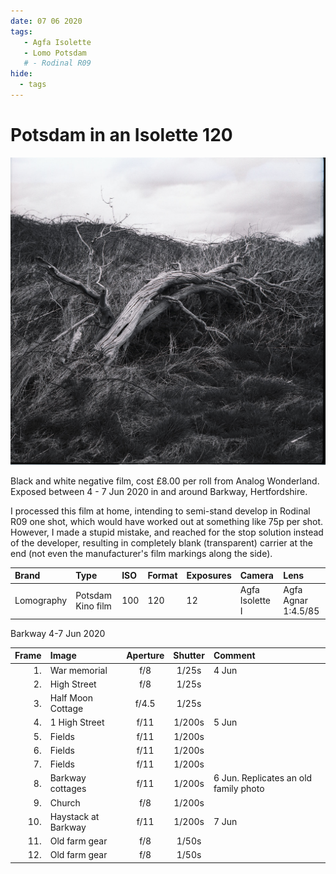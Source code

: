 ```yaml
---
date: 07 06 2020
tags:
   - Agfa Isolette
   - Lomo Potsdam
   # - Rodinal R09
hide:
  - tags
---
```

# Potsdam in an Isolette 120
![](/img/2020-04-17-Kodak-TMY-12.jpg)

Black and white negative film, cost £8.00 per roll from Analog Wonderland. Exposed between 4 - 7 Jun 2020 in and around Barkway, Hertfordshire. 

I processed this film at home, intending to semi-stand develop in Rodinal R09 one shot, which would have worked out at something like 75p per shot. However, I made a stupid mistake, and reached for the stop solution instead of the developer, resulting in completely blank (transparent) carrier at the end (not even the manufacturer's film markings along the side).

Brand|Type|ISO|Format|Exposures|Camera|Lens
:----|:---|:--|:-----|:--------|:-----|:----
Lomography|Potsdam Kino film|100|120|12|Agfa Isolette I|Agfa Agnar 1:4.5/85

Barkway 4-7 Jun 2020

Frame|Image|Aperture|Shutter|Comment
----:|:----|:------:|:-----:|:------
1.|War memorial|f/8|1/25s|4 Jun
2.|High Street|f/8|1/25s
3.|Half Moon Cottage|f/4.5|1/25s
4.|1 High Street|f/11|1/200s|5 Jun
5.|Fields|f/11|1/200s
6.|Fields|f/11|1/200s
7.|Fields|f/11|1/200s
8.|Barkway cottages|f/11|1/200s|6 Jun. Replicates an old family photo
9.|Church|f/8|1/200s
10.|Haystack at Barkway|f/11|1/200s|7 Jun
11.|Old farm gear|f/8|1/50s
12.|Old farm gear|f/8|1/50s
